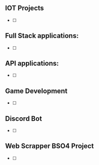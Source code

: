 ## IOT Projects
- [ ] 

## Full Stack applications:
- [ ]  

## API applications:
- [ ] 

## Game Development 
- [ ] 

## Discord Bot
- [ ] 

## Web Scrapper BSO4 Project
- [ ] 
